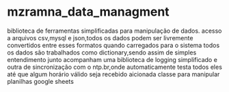 # mzramna_data_managment
biblioteca de ferramentas simplificadas para manipulação de dados.
acesso a arquivos csv,mysql e json,todos os dados podem ser livremente convertidos entre esses formatos
quando carregados para o sistema todos os dados são trabalhados como dictionary,sendo assim de simples entendimento
junto acompanham uma biblioteca de logging simplificado e outra de sincronização com o ntp.br,onde automaticamente testa todos eles até que algum horário válido seja recebido
aicionada classe para manipular planilhas google sheets
